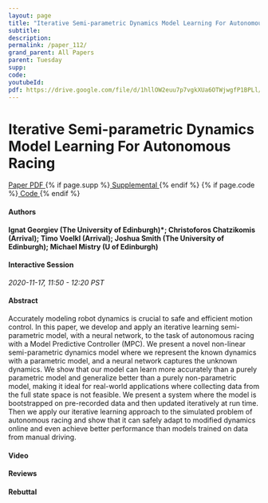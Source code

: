 ```yaml
---
layout: page
title: "Iterative Semi-parametric Dynamics Model Learning For Autonomous Racing"
subtitle: 
description:
permalink: /paper_112/
grand_parent: All Papers
parent: Tuesday
supp: 
code: 
youtubeId: 
pdf: https://drive.google.com/file/d/1hllOW2euu7p7vgkXUa6OTWjwgfP1BPLl/view
---
```


# Iterative Semi-parametric Dynamics Model Learning For Autonomous Racing

<a href="https://drive.google.com/file/d/1hllOW2euu7p7vgkXUa6OTWjwgfP1BPLl/view" target="_blank" rel="noopener noreferrer" class="btn btn-blue"><i class="fa fa-file-text-o" aria-hidden="true"></i> Paper PDF </a> {% if page.supp %}<a href="" target="_blank" rel="noopener noreferrer" class="btn btn-green"><i class="fa fa-file-text-o" aria-hidden="true"></i> Supplemental </a>{% endif %} {% if page.code %}<a href="" target="_blank" rel="noopener noreferrer" class="btn btn-green"><i class="fa fa-github" aria-hidden="true"></i> Code </a>{% endif %} 

#### Authors
**Ignat Georgiev (The University of Edinburgh)*; Christoforos Chatzikomis (Arrival); Timo Voelkl (Arrival); Joshua Smith (The University of Edinburgh); Michael Mistry (U of Edinburgh)**

#### Interactive Session
*2020-11-17, 11:50 - 12:20 PST*

#### Abstract
Accurately modeling robot dynamics is crucial to safe and efficient motion control. In this paper, we develop and apply an iterative learning semi-parametric model, with a neural network, to the task of autonomous racing with a Model Predictive  Controller (MPC). We present a novel non-linear semi-parametric dynamics model where we represent the known dynamics with a parametric model, and a neural network captures the unknown dynamics. We show that our model can learn more accurately than a purely parametric model and generalize better than a purely non-parametric model, making it ideal for real-world applications where collecting data from the full state space is not feasible. We present a system where the model is bootstrapped on pre-recorded data and then updated iteratively at run time. Then we apply our iterative learning approach to the simulated problem of autonomous racing and show that it can safely adapt to modified dynamics online and even achieve better performance than models trained on data from manual driving.

#### Video 

#### Reviews

#### Rebuttal

